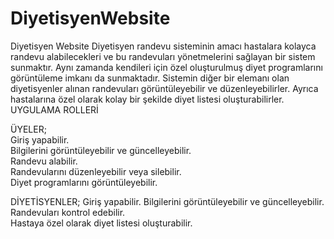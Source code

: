 # DiyetisyenWebsite
  Diyetisyen Website
   Diyetisyen randevu sisteminin amacı hastalara kolayca randevu alabilecekleri ve bu randevuları yönetmelerini sağlayan bir sistem sunmaktır. Aynı zamanda kendileri için özel oluşturulmuş diyet programlarını görüntüleme imkanı da sunmaktadır. Sistemin diğer bir elemanı olan diyetisyenler alınan randevuları görüntüleyebilir ve düzenleyebilirler. Ayrıca hastalarına özel olarak kolay bir şekilde diyet listesi oluşturabilirler. 
UYGULAMA ROLLERİ
                                                                                                              
  ÜYELER;                                                                                                       
Giriş yapabilir.                                                                                              
Bilgilerini görüntüleyebilir ve güncelleyebilir.                                                              
Randevu alabilir.                                                                                             
Randevularını düzenleyebilir veya silebilir.                                                                 
Diyet programlarını görüntüleyebilir.                                                                                                               

  DİYETİSYENLER;
 Giriş yapabilir.
 Bilgilerini görüntüleyebilir ve güncelleyebilir.
 Randevuları kontrol edebilir.                                                               
 Hastaya özel olarak diyet listesi oluşturabilir.

                                                                                                                
                                                                                                                
                                                                                                                

 
                                                                       
